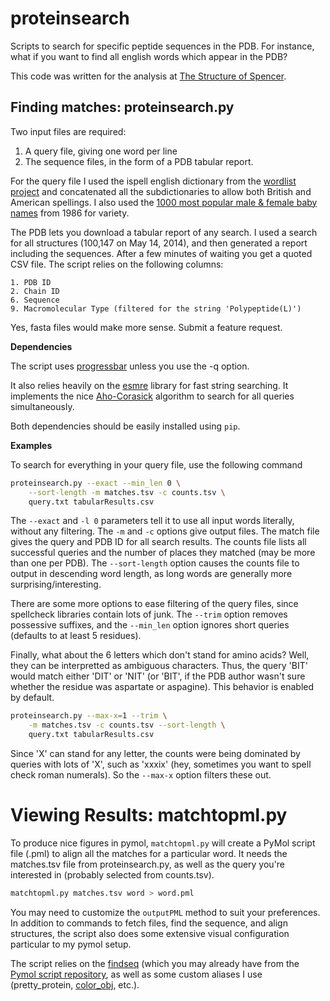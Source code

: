 proteinsearch
=============

Scripts to search for specific peptide sequences in the PDB. For instance, what
if you want to find all english words which appear in the PDB?

This code was written for the analysis at [The Structure of
Spencer](http://acsweb.ucsd.edu/~sbliven/2014/05/the-structure-of-spencer/).


Finding matches: proteinsearch.py
---------------------------------

Two input files are required:

1. A query file, giving one word per line
2. The sequence files, in the form of a PDB tabular report.

For the query file I used the ispell english dictionary from the [wordlist
project](http://wordlist.sourceforge.net/) and concatenated all the
subdictionaries to allow both British and American spellings. I also used  the
[1000 most popular male & female baby
names](http://www.ssa.gov/cgi-bin/popularnames.cgi) from 1986 for variety.

The PDB lets you download a tabular report of any search. I used a search for
all structures (100,147 on May 14, 2014), and then generated a report including
the sequences. After a few minutes of waiting you get a quoted CSV file. The
script relies on the following columns:

    1. PDB ID
    2. Chain ID
    6. Sequence
    9. Macromolecular Type (filtered for the string 'Polypeptide(L)')

Yes, fasta files would make more sense. Submit a feature request.

**Dependencies**

The script uses [progressbar](https://pypi.python.org/pypi/progressbar/2.2) unless you use the -q option.

It also relies heavily on the [esmre](https://pypi.python.org/pypi/esmre/0.3.1)
library for fast string searching. It implements the nice
[Aho-Corasick](https://en.wikipedia.org/wiki/Aho%E2%80%93Corasick_string_matching_algorithm)
algorithm to search for all queries simultaneously.

Both dependencies should be easily installed using `pip`.


**Examples**

To search for everything in your query file, use the following command

```bash
proteinsearch.py --exact --min_len 0 \
    --sort-length -m matches.tsv -c counts.tsv \
    query.txt tabularResults.csv
```

The `--exact` and `-l 0` parameters tell it to use all input words literally,
without any filtering. The `-m` and `-c` options give output files. The match
file gives the query and PDB ID for all search results. The counts file lists
all successful queries and the number of places they matched (may be more than
one per PDB). The `--sort-length` option causes the counts file to output in
descending word length, as long words are generally more
surprising/interesting.

There are some more options to ease filtering of the query files, since
spellcheck libraries contain lots of junk. The `--trim` option removes
possessive suffixes, and the `--min_len` option ignores short queries (defaults
to at least 5 residues).

Finally, what about the 6 letters which don't stand for amino acids? Well, they
can be interpretted as ambiguous characters. Thus, the query 'BIT' would match
either 'DIT' or 'NIT' (or 'BIT', if the PDB author wasn't sure whether the
residue was aspartate or aspagine). This behavior is enabled by default.

```bash
proteinsearch.py --max-x=1 --trim \
    -m matches.tsv -c counts.tsv --sort-length \
    query.txt tabularResults.csv
```

Since 'X' can stand for any letter, the counts were being dominated by queries
with lots of 'X', such as 'xxxix' (hey, sometimes you want to spell check roman
numerals). So the `--max-x` option filters these out.


Viewing Results: matchtopml.py
==============================

To produce nice figures in pymol, `matchtopml.py` will create a PyMol script file (.pml) to align all the matches for a particular word. It needs the matches.tsv file from proteinsearch.py, as well as the query you're interested in (probably selected from counts.tsv).

```bash
matchtopml.py matches.tsv word > word.pml
```

You may need to customize the `outputPML` method to suit your preferences. In
addition to commands to fetch files, find the sequence, and align structures,
the script also does some extensive visual configuration particular to my pymol
setup.

The script relies on the [findseq](http://pymolwiki.org/index.php/Findseq)
(which you may already have from the [Pymol script
repository](https://github.com/Pymol-Scripts/Pymol-script-repo), as well as
some custom aliases I use (pretty_protein,
[color_obj](http://www.pymolwiki.org/index.php/Color_Objects), etc.).

